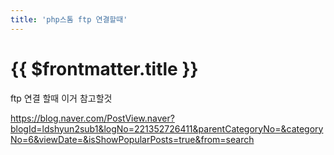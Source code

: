 ```yaml
---
title: 'php스톰 ftp 연결할때'
---
```


# {{ $frontmatter.title }}


ftp 연결 할때 이거 참고할것


https://blog.naver.com/PostView.naver?blogId=ldshyun2sub1&logNo=221352726411&parentCategoryNo=&categoryNo=6&viewDate=&isShowPopularPosts=true&from=search